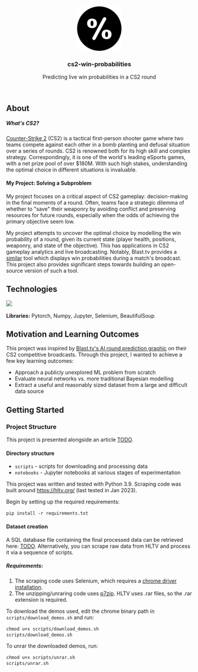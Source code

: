 <!-- PROJECT LOGO -->
<br />
<div align="center">
  <img src="assets/percent-icon.png" alt="Logo" width="120" height="120" style="background-color: white">

<h3 align="center">cs2-win-probabilities</h3>
  <p align="center">
    Predicting live win probabilities in a CS2 round
    <br />
    <br />
    <br />
  </p>
</div>

## About

##### What's CS2?

[Counter-Strike 2](https://www.counter-strike.net/cs2) (CS2) is a tactical first-person shooter game where two teams compete against each other in a bomb planting and defusal situation over a series of rounds. CS2 is renowned both for its high skill and complex strategy. Correspondingly, it is one of the world's leading eSports games, with a net prize pool of over $180M. With such high stakes, understanding the optimal choice in different situations is invaluable. 

#### My Project: Solving a Subproblem

My project focuses on a critical aspect of CS2 gameplay: decision-making in the final moments of a round. Often, teams face a strategic dilemma of whether to "save" their weaponry by avoiding conflict and preserving resources for future rounds, especially when the odds of achieving the primary objective seem low.

My project attempts to uncover the optimal choice by modelling the win probability of a round, given its current state (player health, positions, weaponry, and state of the objective). This has applications in CS2 gameplay analytics and live broadcasting. Notably, Blast.tv provides a [similar](https://blast.tv/article/blast-fall-final-2023-innovations) tool which displays win probabilities during a match's broadcast. This project also provides significant steps towards building an open-source version of such a tool.

## Technologies

<img src="https://img.shields.io/badge/Python-3776AB?style=for-the-badge&logo=python&logoColor=white"> 

**Libraries:** Pytorch, Numpy, Jupyter, Selenium, BeautifulSoup

## Motivation and Learning Outcomes

This project was inspired by [Blast.tv's AI round prediction graphic](https://blast.tv/article/blast-fall-final-2023-innovations) on their CS2 competitive broadcasts. Through this project, I wanted to achieve a few key learning outcomes:
* Approach a publicly unexplored ML problem from scratch
* Evaluate neural networks vs. more traditional Bayesian modelling
* Extract a useful and reasonably sized dataset from a large and difficult data source

## Getting Started

### Project Structure

This project is presented alongside an article [TODO]().

#### Directory structure
- `scripts` - scripts for downloading and processing data
- `notebooks` - Jupyter notebooks at various stages of experimentation

This project was written and tested with Python 3.9. Scraping code was built around https://hltv.org/ (last tested in Jan 2023).

Begin by setting up the required requirements:

```
pip install -r requirements.txt
```

#### Dataset creation

A SQL database file containing the final processed data can be retrieved here: [TODO](). Alternatively, you can scrape raw data from HLTV and process it via a sequence of scripts.

##### Requirements:

1. The scraping code uses Selenium, which requires a [chrome driver installation](https://chromedriver.chromium.org/downloads).
2. The unzipping/unraring code uses [p7zip](https://p7zip.sourceforge.net/). HLTV uses .rar files, so the .rar extension is required.

To download the demos used, edit the chrome binary path in `scripts/download_demos.sh` and run:

```
chmod u+x scripts/download_demos.sh
scripts/download_demos.sh
```

To unrar the downloaded demos, run:

```
chmod u+x scripts/unrar.sh
scripts/unrar.sh
```

